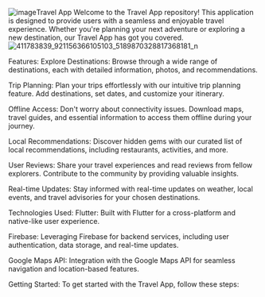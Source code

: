 ![image](https://github.com/kgcemon/Travel_App/assets/146537184/863d1b24-5a0b-4d63-aedc-908c99c7660b)Travel App
Welcome to the Travel App repository! This application is designed to provide users with a seamless and enjoyable travel experience. Whether you're planning your next adventure or exploring a new destination, our Travel App has got you covered.
![411783839_921156366105103_5189870328817368181_n](https://github.com/kgcemon/Travel_App/assets/146537184/6af96894-ab0c-444d-99c1-ec543be6ca19)

Features:
Explore Destinations: Browse through a wide range of destinations, each with detailed information, photos, and recommendations.

Trip Planning: Plan your trips effortlessly with our intuitive trip planning feature. Add destinations, set dates, and customize your itinerary.

Offline Access: Don't worry about connectivity issues. Download maps, travel guides, and essential information to access them offline during your journey.

Local Recommendations: Discover hidden gems with our curated list of local recommendations, including restaurants, activities, and more.

User Reviews: Share your travel experiences and read reviews from fellow explorers. Contribute to the community by providing valuable insights.

Real-time Updates: Stay informed with real-time updates on weather, local events, and travel advisories for your chosen destinations.

Technologies Used:
Flutter: Built with Flutter for a cross-platform and native-like user experience.

Firebase: Leveraging Firebase for backend services, including user authentication, data storage, and real-time updates.

Google Maps API: Integration with the Google Maps API for seamless navigation and location-based features.

Getting Started:
To get started with the Travel App, follow these steps:
